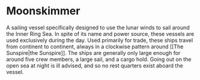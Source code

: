 # Moonskimmer

A sailing vessel specifically designed to use the lunar winds to sail around the Inner Ring Sea.
In spite of its name and power source, these vessels are used exclusively during the day.
Used primarily for trade, these ships travel from continent to continent, always in a clockwise pattern around [[The Sunspire|the Sunspire]].
The ships are generally only large enough for around five crew members, a large sail, and a cargo hold.
Going out on the open sea at night is ill advised, and so no rest quarters exist aboard the vessel.